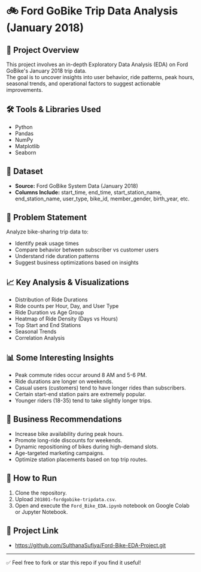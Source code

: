 # 🚲 Ford GoBike Trip Data Analysis (January 2018)

## 📌 Project Overview
This project involves an in-depth Exploratory Data Analysis (EDA) on Ford GoBike's January 2018 trip data.  
The goal is to uncover insights into user behavior, ride patterns, peak hours, seasonal trends, and operational factors to suggest actionable improvements.

## 🛠️ Tools & Libraries Used
- Python
- Pandas
- NumPy
- Matplotlib
- Seaborn

## 📂 Dataset
- **Source:** Ford GoBike System Data (January 2018)
- **Columns Include:** start_time, end_time, start_station_name, end_station_name, user_type, bike_id, member_gender, birth_year, etc.

## 🎯 Problem Statement
Analyze bike-sharing trip data to:
- Identify peak usage times
- Compare behavior between subscriber vs customer users
- Understand ride duration patterns
- Suggest business optimizations based on insights

## 📈 Key Analysis & Visualizations
- Distribution of Ride Durations
- Ride counts per Hour, Day, and User Type
- Ride Duration vs Age Group
- Heatmap of Ride Density (Days vs Hours)
- Top Start and End Stations
- Seasonal Trends
- Correlation Analysis

## 📊 Some Interesting Insights
- Peak commute rides occur around 8 AM and 5-6 PM.
- Ride durations are longer on weekends.
- Casual users (customers) tend to have longer rides than subscribers.
- Certain start-end station pairs are extremely popular.
- Younger riders (18-35) tend to take slightly longer trips.

## 🛒 Business Recommendations
- Increase bike availability during peak hours.
- Promote long-ride discounts for weekends.
- Dynamic repositioning of bikes during high-demand slots.
- Age-targeted marketing campaigns.
- Optimize station placements based on top trip routes.

## 📎 How to Run
1. Clone the repository.
2. Upload `201801-fordgobike-tripdata.csv`.
3. Open and execute the `Ford_Bike_EDA.ipynb` notebook on Google Colab or Jupyter Notebook.

## 🔗 Project Link
- https://github.com/SulthanaSufiya/Ford-Bike-EDA-Project.git
---

✅ Feel free to fork or star this repo if you find it useful!


